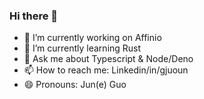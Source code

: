 ### Hi there 👋
- 🔭 I’m currently working on Affinio
- 🌱 I’m currently learning Rust
- 💬 Ask me about Typescript & Node/Deno
- 📫 How to reach me: Linkedin/in/gjuoun
- 😄 Pronouns: Jun(e) Guo
